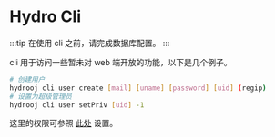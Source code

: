 # Hydro Cli

:::tip
在使用 cli 之前，请完成数据库配置。
:::

cli 用于访问一些暂未对 web 端开放的功能，以下是几个例子。

```sh
# 创建用户
hydrooj cli user create [mail] [uname] [password] [uid] (regip)
# 设置为超级管理员
hydrooj cli user setPriv [uid] -1
```

这里的权限可参照 [此处](/dev/PERM_PRIV.html) 设置。